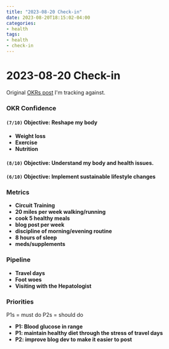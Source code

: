 ```yaml
---
title: "2023-08-20 Check-in"
date: 2023-08-20T18:15:02-04:00
categories:
- health
tags:
- health 
- check-in
---
```


# 2023-08-20 Check-in

Original [OKRs post](/posts/okr-grids-for-health/) I'm tracking against.


### OKR Confidence

#### `(7/10)` Objective: Reshape my body
  - **Weight loss**
  - **Exercise**
  - **Nutrition**

#### `(8/10)` Objective: Understand my body and health issues.

#### `(6/10)` Objective: Implement sustainable lifestyle changes

### Metrics

- <span class="metric-red">**Circuit Training**</span>
- <span class="metric-yellow">**20 miles per week walking/running**</span>
- <span class="metric-yellow">**cook 5 healthy meals**</span>
- <span class="metric-green">**blog post per week**</span>
- <span class="metric-yellow">**discipline of morning/evening routine**</span>
- <span class="metric-green">**8 hours of sleep**</span>
- <span class="metric-green">**meds/supplements**</span>

### Pipeline

- **Travel days**
- **Foot woes**
- **Visiting with the Hepatologist**

### Priorities

P1s = must do
P2s = should do

- **P1: Blood glucose in range**
- **P1: maintain healthy diet through the stress of travel days**
- **P2: improve blog dev to make it easier to post**